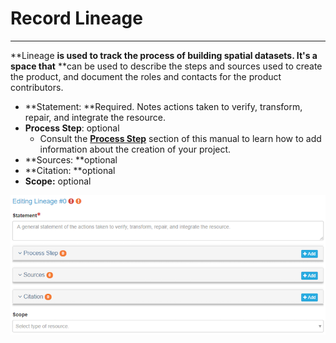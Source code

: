 # Record Lineage

---

**Lineage **is used to track the process of building spatial datasets. It's a space that** **can be used to describe the steps and sources  used to create the product, and document the roles and contacts for the product contributors.

* **Statement: **Required. Notes actions taken to verify, transform, repair, and integrate the resource.
* **Process Step**: optional  
  * Consult the [**Process Step**](/record/edit/distribution/process-step.md) section of this manual to learn how to add information about the creation of your project.
* **Sources: **optional
* **Citation: **optional
* **Scope:** optional

![](/assets/lineage_window.png)

